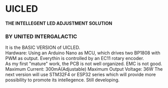 # UICLED
#### THE INTELLEGENT LED ADJUSTMENT SOLUTION
### BY UNITED INTERGALACTIC
It is the BASIC VERSION of UICLED.  
Hardware: Using an Arduino Nano as MCU, which drives two BP1808 with PWM as output. Everythin is controlled by an EC11 rotary encoder.  
As my first "mature" work, the PCB is not well organized. EMC is not good.  
Maximum Current: 300mA(Adjustable)
Maximum Output Voltage: 36W
The next version will use STM32F4 or ESP32 series which will provide more possibility to promote its intellegence. Still developing. 
